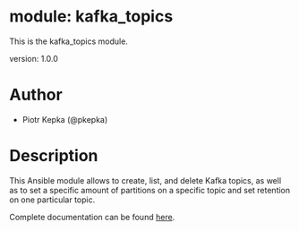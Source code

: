 
# module: kafka_topics

This is the kafka_topics module.

version: 1.0.0

# Author
- Piotr Kepka (@pkepka)

# Description

This Ansible module allows to create, list, and delete Kafka topics, as well as to set a specific amount of partitions on a specific topic and set retention on one particular topic.

Complete documentation can be found [here](documentation/README.md).



